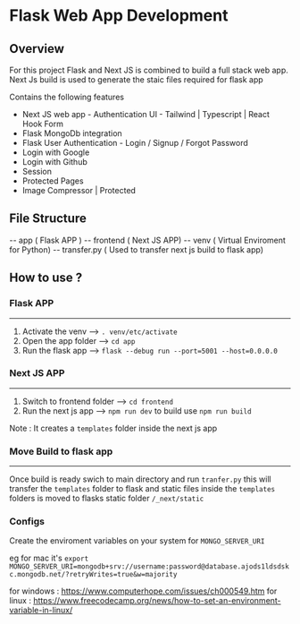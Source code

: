 # Flask Web App Development

## Overview

For this project Flask and Next JS is combined to build a full stack web app. Next Js build is used to generate the staic files required for flask app

Contains the following features

- Next JS web app - Authentication UI - Tailwind | Typescript | React Hook Form
- Flask MongoDb integration
- Flask User Authentication - Login / Signup / Forgot Password
- Login with Google
- Login with Github
- Session
- Protected Pages
- Image Compressor | Protected

## File Structure

-- app ( Flask APP )
-- frontend ( Next JS APP)
-- venv ( Virtual Enviroment for Python)
-- transfer.py ( Used to transfer next js build to flask app)

## How to use ?

### Flask APP

---

1. Activate the venv --> `. venv/etc/activate`
2. Open the app folder --> `cd app`
3. Run the flask app --> `flask --debug run --port=5001 --host=0.0.0.0`

### Next JS APP

---

1. Switch to frontend folder --> `cd frontend`
2. Run the next js app --> `npm run dev` to build use `npm run build`

Note : It creates a `templates` folder inside the next js app

### Move Build to flask app

---

Once build is ready swich to main directory and run `tranfer.py` this will transfer the `templates` folder to flask and static files inside the `templates` folders is moved to flasks static folder `/_next/static`

### Configs

Create the enviroment variables on your system for
`MONGO_SERVER_URI`

eg for mac it's
`export MONGO_SERVER_URI=mongodb+srv://username:password@database.ajods1ldsdskc.mongodb.net/?retryWrites=true&w=majority`

for windows : https://www.computerhope.com/issues/ch000549.htm
for linux : https://www.freecodecamp.org/news/how-to-set-an-environment-variable-in-linux/
